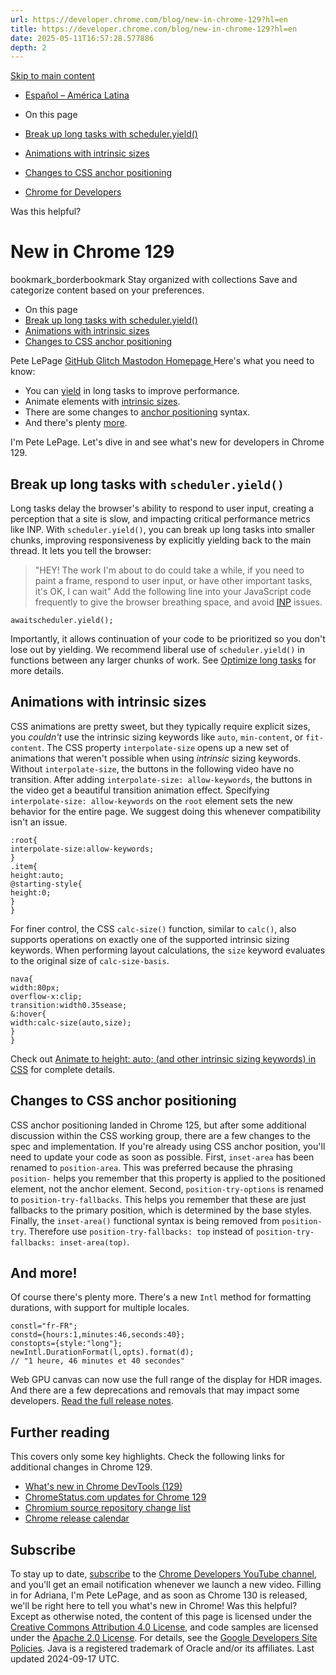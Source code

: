 ```yaml
---
url: https://developer.chrome.com/blog/new-in-chrome-129?hl=en
title: https://developer.chrome.com/blog/new-in-chrome-129?hl=en
date: 2025-05-11T16:57:28.577886
depth: 2
---
```


[ Skip to main content ](https://developer.chrome.com/blog/new-in-chrome-129?hl=en#main-content)
  * [Español – América Latina](https://developer.chrome.com/blog/new-in-chrome-129?hl=es-419)




  * On this page
  * [Break up long tasks with scheduler.yield()](https://developer.chrome.com/blog/new-in-chrome-129?hl=en#yield)
  * [Animations with intrinsic sizes](https://developer.chrome.com/blog/new-in-chrome-129?hl=en#animate)
  * [Changes to CSS anchor positioning](https://developer.chrome.com/blog/new-in-chrome-129?hl=en#anchor-positioning)


  * [ Chrome for Developers ](https://developer.chrome.com/)


Was this helpful?
#  New in Chrome 129 
bookmark_borderbookmark Stay organized with collections  Save and categorize content based on your preferences.
  * On this page
  * [Break up long tasks with scheduler.yield()](https://developer.chrome.com/blog/new-in-chrome-129?hl=en#yield)
  * [Animations with intrinsic sizes](https://developer.chrome.com/blog/new-in-chrome-129?hl=en#animate)
  * [Changes to CSS anchor positioning](https://developer.chrome.com/blog/new-in-chrome-129?hl=en#anchor-positioning)


Pete LePage 
[ GitHub ](https://github.com/petele) [ Glitch ](https://glitch.com/@petele) [ Mastodon ](https://techhub.social/@petele) [ Homepage ](https://petelepage.com/)
Here's what you need to know:
  * You can [yield](https://developer.chrome.com/blog/new-in-chrome-129?hl=en#yield) in long tasks to improve performance.
  * Animate elements with [intrinsic sizes](https://developer.chrome.com/blog/new-in-chrome-129?hl=en#animate).
  * There are some changes to [anchor positioning](https://developer.chrome.com/blog/new-in-chrome-129?hl=en#anchor-positioning) syntax.
  * And there's plenty [more](https://developer.chrome.com/blog/new-in-chrome-129?hl=en#more).


I'm Pete LePage. Let's dive in and see what's new for developers in Chrome 129.
## Break up long tasks with `scheduler.yield()`
Long tasks delay the browser's ability to respond to user input, creating a perception that a site is slow, and impacting critical performance metrics like INP. With `scheduler.yield()`, you can break up long tasks into smaller chunks, improving responsiveness by explicitly yielding back to the main thread.
It lets you tell the browser:
> "HEY! The work I'm about to do could take a while, if you need to paint a frame, respond to user input, or have other important tasks, it's OK, I can wait"
Add the following line into your JavaScript code frequently to give the browser breathing space, and avoid [INP](https://web.dev/articles/inp) issues.
```
awaitscheduler.yield();

```

Importantly, it allows continuation of your code to be prioritized so you don't lose out by yielding. We recommend liberal use of `scheduler.yield()` in functions between any larger chunks of work.
See [Optimize long tasks](https://web.dev/articles/optimize-long-tasks#scheduler-dot-yield) for more details.
## Animations with intrinsic sizes
CSS animations are pretty sweet, but they typically require explicit sizes, you _couldn't_ use the intrinsic sizing keywords like `auto`, `min-content`, or `fit-content`.
The CSS property `interpolate-size` opens up a new set of animations that weren't possible when using _intrinsic_ sizing keywords.
Without `interpolate-size`, the buttons in the following video have no transition.
After adding `interpolate-size: allow-keywords`, the buttons in the video get a beautiful transition animation effect.
Specifying `interpolate-size: allow-keywords` on the `root` element sets the new behavior for the entire page. We suggest doing this whenever compatibility isn't an issue.
```
:root{
interpolate-size:allow-keywords;
}
.item{
height:auto;
@starting-style{
height:0;
}
}

```

For finer control, the CSS `calc-size()` function, similar to `calc()`, also supports operations on exactly one of the supported intrinsic sizing keywords. When performing layout calculations, the `size` keyword evaluates to the original size of `calc-size-basis`.
```
nava{
width:80px;
overflow-x:clip;
transition:width0.35sease;
&:hover{
width:calc-size(auto,size);
}
}

```

Check out [Animate to height: auto; (and other intrinsic sizing keywords) in CSS](https://developer.chrome.com/docs/css-ui/animate-to-height-auto) for complete details.
## Changes to CSS anchor positioning
CSS anchor positioning landed in Chrome 125, but after some additional discussion within the CSS working group, there are a few changes to the spec and implementation. If you're already using CSS anchor position, you'll need to update your code as soon as possible.
First, `inset-area` has been renamed to `position-area`. This was preferred because the phrasing `position-` helps you remember that this property is applied to the positioned element, not the anchor element.
Second, `position-try-options` is renamed to `position-try-fallbacks`. This helps you remember that these are just fallbacks to the primary position, which is determined by the base styles.
Finally, the `inset-area()` functional syntax is being removed from `position-try`. Therefore use `position-try-fallbacks: top` instead of `position-try-fallbacks: inset-area(top)`.
## And more!
Of course there's plenty more.
There's a new `Intl` method for formatting durations, with support for multiple locales.
```
constl="fr-FR";
constd={hours:1,minutes:46,seconds:40};
constopts={style:"long"};
newIntl.DurationFormat(l,opts).format(d);
// "1 heure, 46 minutes et 40 secondes"

```

Web GPU canvas can now use the full range of the display for HDR images.
And there are a few deprecations and removals that may impact some developers.
[Read the full release notes](https://developer.chrome.com/release-notes/129).
## Further reading
This covers only some key highlights. Check the following links for additional changes in Chrome 129.
  * [What's new in Chrome DevTools (129)](https://developer.chrome.com/blog/new-in-devtools-129)
  * [ChromeStatus.com updates for Chrome 129](https://chromestatus.com/features#milestone%3D129)
  * [Chromium source repository change list](https://chromium.googlesource.com/chromium/src/+log/128.0.6613.62..129.0.6668.62)
  * [Chrome release calendar](https://chromiumdash.appspot.com/schedule)


## Subscribe
To stay up to date, [subscribe](https://goo.gl/6FP1a5) to the [Chrome Developers YouTube channel](https://www.youtube.com/user/ChromeDevelopers/), and you'll get an email notification whenever we launch a new video.
Filling in for Adriana, I'm Pete LePage, and as soon as Chrome 130 is released, we'll be right here to tell you what's new in Chrome!
Was this helpful?
Except as otherwise noted, the content of this page is licensed under the [Creative Commons Attribution 4.0 License](https://creativecommons.org/licenses/by/4.0/), and code samples are licensed under the [Apache 2.0 License](https://www.apache.org/licenses/LICENSE-2.0). For details, see the [Google Developers Site Policies](https://developers.google.com/site-policies). Java is a registered trademark of Oracle and/or its affiliates.
Last updated 2024-09-17 UTC.

